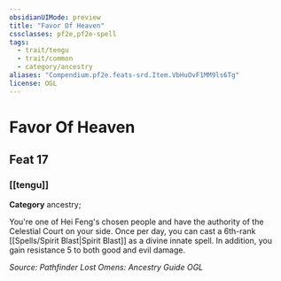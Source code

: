 ```yaml
---
obsidianUIMode: preview
title: "Favor Of Heaven"
cssclasses: pf2e,pf2e-spell
tags:
  - trait/tengu
  - trait/common
  - category/ancestry
aliases: "Compendium.pf2e.feats-srd.Item.VbHuOvF1MM9ls6Tg"
license: OGL
---
```

# Favor Of Heaven
## Feat 17
### [[tengu]]

**Category** ancestry; 




You're one of Hei Feng's chosen people and have the authority of the Celestial Court on your side. Once per day, you can cast a 6th-rank [[Spells/Spirit Blast|Spirit Blast]] as a divine innate spell. In addition, you gain resistance 5 to both good and evil damage.

*Source: Pathfinder Lost Omens: Ancestry Guide*
*OGL*